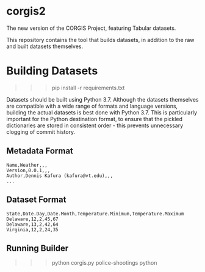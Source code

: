# corgis2

The new version of the CORGIS Project, featuring Tabular datasets.

This repository contains the tool that builds datasets, in addition to the raw and built datasets themselves.

# Building Datasets

>>> pip install -r requirements.txt

Datasets should be built using Python 3.7. Although the datasets themselves are compatible with a wide range of formats and language versions, building the actual datasets is best done with Python 3.7. This is particularly important for the Python destination format, to ensure that the pickled dictionaries are stored in consistent order - this prevents unnecessary clogging of commit history.

## Metadata Format

```
Name,Weather,,,
Version,0.0.1,,,
Author,Dennis Kafura (kafura@vt.edu),,,
...
```

## Dataset Format

```
State,Date.Day,Date.Month,Temperature.Minimum,Temperature.Maximum
Delaware,12,2,45,67
Delaware,13,2,42,64
Virginia,12,2,24,35
```

## Running Builder

>>> python corgis.py police-shootings python